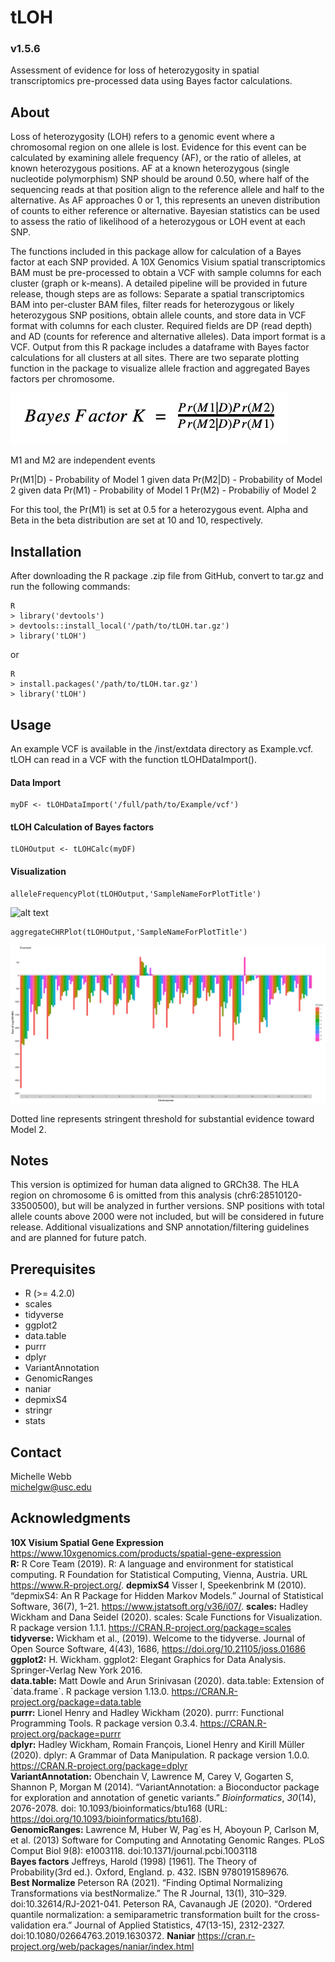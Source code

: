 # tLOH
### v1.5.6
Assessment of evidence for loss of heterozygosity in spatial transcriptomics pre-processed data using Bayes factor calculations.

## About
Loss of heterozygosity (LOH) refers to a genomic event where a chromosomal region on one allele is lost. Evidence for this event can be calculated by examining allele frequency (AF), or the ratio of alleles, at known heterozygous positions. AF at a known heterozygous (single nucleotide polymorphism) SNP should be around 0.50, where half of the sequencing reads at that position align to the reference allele and half to the alternative. As AF approaches 0 or 1, this represents an uneven distribution of counts to either reference or alternative. Bayesian statistics can be used to assess the ratio of likelihood of a heterozygous or LOH event at each SNP.         

The functions included in this package allow for calculation of a Bayes factor at each SNP provided. A 10X Genomics Visium spatial transcriptomics BAM must be pre-processed to obtain a VCF with sample columns for each cluster (graph or k-means). A detailed pipeline will be provided in future release, though steps are as follows: Separate a spatial transcriptomics BAM into per-cluster BAM files, filter reads for heterozygous or likely heterozygous SNP positions, obtain allele counts, and store data in VCF format with columns for each cluster. Required fields are DP (read depth) and AD (counts for reference and alternative alleles). Data import format is a VCF. Output from this R package includes a dataframe with Bayes factor calculations for all clusters at all sites. There are two separate plotting function in the package to visualize allele fraction and aggregated Bayes factors per chromosome.

![alt text](https://github.com/USCDTG/tLOH/blob/main/inst/extdata/bayesFactor.png)

M1 and M2 are independent events

Pr(M1|D) - Probability of Model 1 given data
Pr(M2|D) - Probability of Model 2 given data
Pr(M1) - Probability of Model 1
Pr(M2) - Probabiliy of Model 2

For this tool, the Pr(M1) is set at 0.5 for a heterozygous event. Alpha and Beta in the beta distribution are set at 10 and 10, respectively.

## Installation
After downloading the R package .zip file from GitHub, convert to tar.gz and run the following commands:

```
R
> library('devtools')
> devtools::install_local('/path/to/tLOH.tar.gz')
> library('tLOH')
```
or

```
R
> install.packages('/path/to/tLOH.tar.gz')
> library('tLOH')
```

## Usage
An example VCF is available in the /inst/extdata directory as Example.vcf. tLOH can read in a VCF with the function tLOHDataImport().

####  Data Import
```
myDF <- tLOHDataImport('/full/path/to/Example/vcf')
```

#### tLOH Calculation of Bayes factors
```
tLOHOutput <- tLOHCalc(myDF)
```

#### Visualization
```
alleleFrequencyPlot(tLOHOutput,'SampleNameForPlotTitle')
```
![alt text](https://github.com/USCDTG/tLOH/blob/main/inst/extdata/Example_alleleFrequencyPlot.png)

```
aggregateCHRPlot(tLOHOutput,'SampleNameForPlotTitle')
```
![alt text](https://github.com/USCDTG/tLOH/blob/main/inst/extdata/Example_aggregateCHRPlot.png)

Dotted line represents stringent threshold for substantial evidence toward Model 2.

## Notes
This version is optimized for human data aligned to GRCh38. The HLA region on chromosome 6 is omitted from this analysis (chr6:28510120-33500500), but will be analyzed in further versions. SNP positions with total allele counts above 2000 were not included, but will be considered in future release. Additional visualizations and SNP annotation/filtering guidelines and are planned for future patch.

## Prerequisites
- R (>= 4.2.0)
- scales    
- tidyverse
- ggplot2
- data.table
- purrr
- dplyr
- VariantAnnotation
- GenomicRanges
- naniar
- depmixS4
- stringr
- stats

## Contact
Michelle Webb  
michelgw@usc.edu

## Acknowledgments
**10X Visium Spatial Gene Expression** https://www.10xgenomics.com/products/spatial-gene-expression              
**R:** R Core Team (2019). R: A language and environment for statistical computing. R Foundation for Statistical Computing, Vienna, Austria. URL https://www.R-project.org/.
**depmixS4** Visser I, Speekenbrink M (2010). “depmixS4: An R Package for Hidden Markov Models.” Journal of Statistical Software, 36(7), 1–21. https://www.jstatsoft.org/v36/i07/.
**scales:** Hadley Wickham and Dana Seidel (2020). scales: Scale Functions for Visualization. R package version 1.1.1. https://CRAN.R-project.org/package=scales                 
**tidyverse:** Wickham et al., (2019). Welcome to the tidyverse. Journal of Open Source Software, 4(43), 1686, https://doi.org/10.21105/joss.01686
**ggplot2:** H. Wickham. ggplot2: Elegant Graphics for Data Analysis. Springer-Verlag New York 2016.         
**data.table:** Matt Dowle and Arun Srinivasan (2020). data.table: Extension of \`data.frame\`. R package version 1.13.0. https://CRAN.R-project.org/package=data.table          
**purrr:** Lionel Henry and Hadley Wickham (2020). purrr: Functional Programming Tools. R package version 0.3.4. https://CRAN.R-project.org/package=purrr               
**dplyr:** Hadley Wickham, Romain François, Lionel Henry and Kirill Müller (2020). dplyr: A Grammar of Data Manipulation. R package version 1.0.0. https://CRAN.R-project.org/package=dplyr           
**VariantAnnotation:** Obenchain V, Lawrence M, Carey V, Gogarten S, Shannon P, Morgan M (2014).
“VariantAnnotation: a Bioconductor package for exploration and annotation of
genetic variants.” _Bioinformatics_, *30*(14), 2076-2078. doi:
10.1093/bioinformatics/btu168 (URL:
https://doi.org/10.1093/bioinformatics/btu168).   
**GenomicRanges:** Lawrence M, Huber W, Pag\`es H, Aboyoun P, Carlson M, et al. (2013) Software
  for Computing and Annotating Genomic Ranges. PLoS Comput Biol 9(8): e1003118.
  doi:10.1371/journal.pcbi.1003118             
**Bayes factors** Jeffreys, Harold (1998) [1961]. The Theory of Probability(3rd ed.). 
Oxford, England. p. 432. ISBN 9780191589676.  
**Best Normalize** Peterson RA (2021). “Finding Optimal Normalizing Transformations via bestNormalize.” The R Journal, 13(1), 310–329. doi:10.32614/RJ-2021-041.
Peterson RA, Cavanaugh JE (2020). “Ordered quantile normalization: a semiparametric transformation built for the cross-validation era.” Journal of Applied Statistics, 47(13-15), 2312-2327. doi:10.1080/02664763.2019.1630372.
**Naniar** https://cran.r-project.org/web/packages/naniar/index.html


